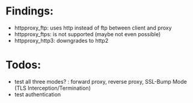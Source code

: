 # Findings:
- httpproxy_ftp: uses http instead of ftp between client and proxy
- httpproxy_ftps: is not supported (maybe not even possible)
- httpproxy_http3: downgrades to http2

# Todos:
- test all three modes? : forward proxy, reverse proxy, SSL-Bump Mode (TLS Interception/Termination)
- test authentication